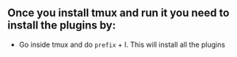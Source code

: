 ## Once you install tmux and run it you need to install the plugins by:

- Go inside tmux and do `prefix` + I. This will install all the plugins
